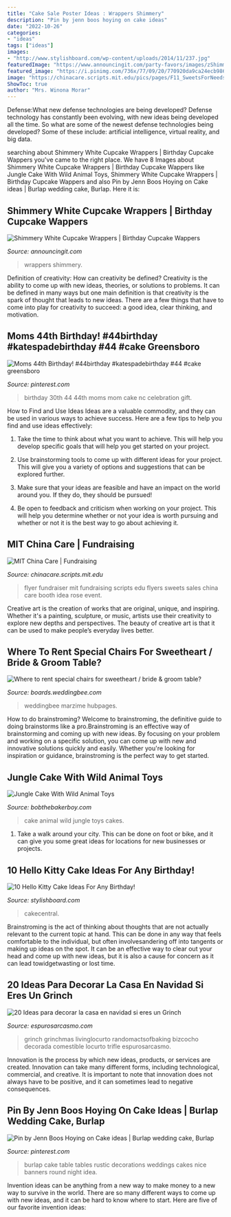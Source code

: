 ```yaml
---
title: "Cake Sale Poster Ideas : Wrappers Shimmery"
description: "Pin by jenn boos hoying on cake ideas"
date: "2022-10-26"
categories:
- "ideas"
tags: ["ideas"]
images:
- "http://www.stylishboard.com/wp-content/uploads/2014/11/237.jpg"
featuredImage: "https://www.announcingit.com/party-favors/images/zShimmery-Quartz-White-Cupcake-Wrappers.jpg"
featured_image: "https://i.pinimg.com/736x/77/09/20/770920da9ca24ecb986c874130144e49--burlap-wedding-banners-burlap-wedding-cakes.jpg"
image: "https://chinacare.scripts.mit.edu/pics/pages/F11_SweetsForNeeds2.png"
ShowToc: true
author: "Mrs. Winona Morar"
---
```



Defense:What new defense technologies are being developed?
Defense technology has constantly been evolving, with new ideas being developed all the time. So what are some of the newest defense technologies being developed? Some of these include: artificial intelligence, virtual reality, and big data.

	

		
searching about Shimmery White Cupcake Wrappers | Birthday Cupcake Wappers you've came to the right place. We have 8 Images about Shimmery White Cupcake Wrappers | Birthday Cupcake Wappers like Jungle Cake With Wild Animal Toys, Shimmery White Cupcake Wrappers | Birthday Cupcake Wappers and also Pin by Jenn Boos Hoying on Cake ideas | Burlap wedding cake, Burlap. Here it is:
		
    
## Shimmery White Cupcake Wrappers | Birthday Cupcake Wappers

<img loading=lazy src="https://www.announcingit.com/party-favors/images/zShimmery-Quartz-White-Cupcake-Wrappers.jpg" onerror="this.onerror=null;this.src='https://tse2.mm.bing.net/th?id=OIP.Wc1N5UzBicpXbROsxZf8UwHaHa&amp;pid=15.1';" alt="Shimmery White Cupcake Wrappers | Birthday Cupcake Wappers">

_Source: announcingit.com_

>wrappers shimmery. 

	

Definition of creativity: How can creativity be defined?
Creativity is the ability to come up with new ideas, theories, or solutions to problems. It can be defined in many ways but one main definition is that creativity is the spark of thought that leads to new ideas. There are a few things that have to come into play for creativity to succeed: a good idea, clear thinking, and motivation.

    
## Moms 44th Birthday! #44birthday #katespadebirthday #44 #cake Greensboro

<img loading=lazy src="https://i.pinimg.com/736x/6d/c7/e1/6dc7e1d6c5848eca565fdc5829af5e3c.jpg" onerror="this.onerror=null;this.src='https://tse4.mm.bing.net/th?id=OIP.JuAhTVuxZpx1ctBKbPNbowHaLo&amp;pid=15.1';" alt="Moms 44th Birthday! #44birthday #katespadebirthday #44 #cake greensboro">

_Source: pinterest.com_

>birthday 30th 44 44th moms mom cake nc celebration gift. 

	

How to Find and Use Ideas
Ideas are a valuable commodity, and they can be used in various ways to achieve success. Here are a few tips to help you find and use ideas effectively:
1. Take the time to think about what you want to achieve. This will help you develop specific goals that will help you get started on your project.

2. Use brainstorming tools to come up with different ideas for your project. This will give you a variety of options and suggestions that can be explored further.

3. Make sure that your ideas are feasible and have an impact on the world around you. If they do, they should be pursued!

4. Be open to feedback and criticism when working on your project. This will help you determine whether or not your idea is worth pursuing and whether or not it is the best way to go about achieving it.

    
## MIT China Care | Fundraising

<img loading=lazy src="https://chinacare.scripts.mit.edu/pics/pages/F11_SweetsForNeeds2.png" onerror="this.onerror=null;this.src='https://tse1.mm.bing.net/th?id=OIP.I8N1InTIuLo3IVilaROuBQHaLc&amp;pid=15.1';" alt="MIT China Care | Fundraising">

_Source: chinacare.scripts.mit.edu_

>flyer fundraiser mit fundraising scripts edu flyers sweets sales china care booth idea rose event. 

	

Creative art is the creation of works that are original, unique, and inspiring. Whether it's a painting, sculpture, or music, artists use their creativity to explore new depths and perspectives. The beauty of creative art is that it can be used to make people’s everyday lives better.

    
## Where To Rent Special Chairs For Sweetheart / Bride &amp; Groom Table?

<img loading=lazy src="https://www-static.weddingbee.com/pics/375155/luxur-sweetheart-table-8.jpg" onerror="this.onerror=null;this.src='https://tse2.mm.bing.net/th?id=OIP.HYD-9Xp6YEiseIvCs3kZlwHaHi&amp;pid=15.1';" alt="Where to rent special chairs for sweetheart / bride &amp; groom table?">

_Source: boards.weddingbee.com_

>weddingbee marzime hubpages. 

	

How to do brainstroming?
Welcome to brainstroming, the definitive guide to doing brainstorms like a pro.Brainstroming is an effective way of brainstorming and coming up with new ideas. By focusing on your problem and working on a specific solution, you can come up with new and innovative solutions quickly and easily. Whether you're looking for inspiration or guidance, brainstroming is the perfect way to get started.

    
## Jungle Cake With Wild Animal Toys

<img loading=lazy src="https://bobthebakerboy.com/img/cakes/9109_20200830154725-IMG_5646.jpg" onerror="this.onerror=null;this.src='https://tse4.mm.bing.net/th?id=OIP.j5uGP_gVy2YS3ka6CnRBKQHaHa&amp;pid=15.1';" alt="Jungle Cake With Wild Animal Toys">

_Source: bobthebakerboy.com_

>cake animal wild jungle toys cakes. 

	

1. Take a walk around your city. This can be done on foot or bike, and it can give you some great ideas for locations for new businesses or projects. 

    
## 10 Hello Kitty Cake Ideas For Any Birthday!

<img loading=lazy src="http://www.stylishboard.com/wp-content/uploads/2014/11/237.jpg" onerror="this.onerror=null;this.src='https://tse4.mm.bing.net/th?id=OIP.t1SsepwuFep_cCxIwd_legHaJ4&amp;pid=15.1';" alt="10 Hello Kitty Cake Ideas For Any Birthday!">

_Source: stylishboard.com_

>cakecentral. 

	

Brainstroming is the act of thinking about thoughts that are not actually relevant to the current topic at hand. This can be done in any way that feels comfortable to the individual, but often involvesandering off into tangents or making up ideas on the spot. It can be an effective way to clear out your head and come up with new ideas, but it is also a cause for concern as it can lead towidgetwasting or lost time.

    
## 20 Ideas Para Decorar La Casa En Navidad Si Eres Un Grinch

<img loading=lazy src="http://espurosarcasmo.com/wp-content/uploads/2017/12/Navidad-3.jpg" onerror="this.onerror=null;this.src='https://tse1.mm.bing.net/th?id=OIP.MGAvfdg7kT7TicG_9YjsUwHaJ4&amp;pid=15.1';" alt="20 Ideas para decorar la casa en navidad si eres un Grinch">

_Source: espurosarcasmo.com_

>grinch grinchmas livinglocurto randomactsofbaking bizcocho decorada comestible locurto trifle espurosarcasmo. 

	

Innovation is the process by which new ideas, products, or services are created. Innovation can take many different forms, including technological, commercial, and creative. It is important to note that innovation does not always have to be positive, and it can sometimes lead to negative consequences.

    
## Pin By Jenn Boos Hoying On Cake Ideas | Burlap Wedding Cake, Burlap

<img loading=lazy src="https://i.pinimg.com/736x/77/09/20/770920da9ca24ecb986c874130144e49--burlap-wedding-banners-burlap-wedding-cakes.jpg" onerror="this.onerror=null;this.src='https://tse4.mm.bing.net/th?id=OIP.vH-kNO4X8sOU4NhXXeqHIgHaJ3&amp;pid=15.1';" alt="Pin by Jenn Boos Hoying on Cake ideas | Burlap wedding cake, Burlap">

_Source: pinterest.com_

>burlap cake table tables rustic decorations weddings cakes nice banners round night idea. 

	

Invention ideas can be anything from a new way to make money to a new way to survive in the world. There are so many different ways to come up with new ideas, and it can be hard to know where to start. Here are five of our favorite invention ideas:

